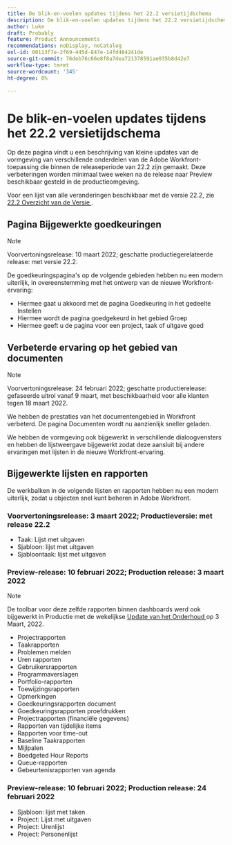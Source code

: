 ```yaml
---
title: De blik-en-voelen updates tijdens het 22.2 versietijdschema
description: De blik-en-voelen updates tijdens het 22.2 versietijdschema
author: Luke
draft: Probably
feature: Product Announcements
recommendations: noDisplay, noCatalog
exl-id: 00113f7e-2f69-445d-847e-14fd464241de
source-git-commit: 76deb76c66e8f8a7dea721378591ae035b8d42e7
workflow-type: tm+mt
source-wordcount: '345'
ht-degree: 0%

---
```


# De blik-en-voelen updates tijdens het 22.2 versietijdschema

Op deze pagina vindt u een beschrijving van kleine updates van de vormgeving van verschillende onderdelen van de Adobe Workfront-toepassing die binnen de releaseperiode van 22.2 zijn gemaakt. Deze verbeteringen worden minimaal twee weken na de release naar Preview beschikbaar gesteld in de productieomgeving.

Voor een lijst van alle veranderingen beschikbaar met de versie 22.2, zie [ 22.2 Overzicht van de Versie ](../../../product-announcements/product-releases/22.2-release-activity/22-2-release-overview.md).

## Pagina Bijgewerkte goedkeuringen

>[!NOTE]
>
>Voorvertoningsrelease: 10 maart 2022; geschatte productiegerelateerde release: met versie 22.2.

De goedkeuringspagina&#39;s op de volgende gebieden hebben nu een modern uiterlijk, in overeenstemming met het ontwerp van de nieuwe Workfront-ervaring:

* Hiermee gaat u akkoord met de pagina Goedkeuring in het gedeelte Instellen
* Hiermee wordt de pagina goedgekeurd in het gebied Groep
* Hiermee geeft u de pagina voor een project, taak of uitgave goed

## Verbeterde ervaring op het gebied van documenten

>[!NOTE]
>
>Voorvertoningsrelease: 24 februari 2022; geschatte productierelease: gefaseerde uitrol vanaf 9 maart, met beschikbaarheid voor alle klanten tegen 18 maart 2022.

We hebben de prestaties van het documentengebied in Workfront verbeterd. De pagina Documenten wordt nu aanzienlijk sneller geladen.

We hebben de vormgeving ook bijgewerkt in verschillende dialoogvensters en hebben de lijstweergave bijgewerkt zodat deze aansluit bij andere ervaringen met lijsten in de nieuwe Workfront-ervaring.

## Bijgewerkte lijsten en rapporten

De werkbalken in de volgende lijsten en rapporten hebben nu een modern uiterlijk, zodat u objecten snel kunt beheren in Adobe Workfront.

### Voorvertoningsrelease: 3 maart 2022; Productieversie: met release 22.2

* Taak: Lijst met uitgaven
* Sjabloon: lijst met uitgaven
* Sjabloontaak: lijst met uitgaven

### Preview-release: 10 februari 2022; Production release: 3 maart 2022

>[!NOTE]
>
>De toolbar voor deze zelfde rapporten binnen dashboards werd ook bijgewerkt in Productie met de wekelijkse [ Update van het Onderhoud ](https://experienceleague.adobe.com/docs/workfront-known-issues/releases/current-updates.html) op 3 Maart, 2022.

* Projectrapporten
* Taakrapporten
* Problemen melden
* Uren rapporten
* Gebruikersrapporten
* Programmaverslagen
* Portfolio-rapporten
* Toewijzingsrapporten
* Opmerkingen
* Goedkeuringsrapporten document
* Goedkeuringsrapporten proefdrukken
* Projectrapporten (financiële gegevens)
* Rapporten van tijdelijke items
* Rapporten voor time-out
* Baseline Taakrapporten
* Mijlpalen
* Boedgeted Hour Reports
* Queue-rapporten
* Gebeurtenisrapporten van agenda

### Preview-release: 10 februari 2022; Production release: 24 februari 2022

* Sjabloon: lijst met taken
* Project: Lijst met uitgaven
* Project: Urenlijst
* Project: Personenlijst

 
